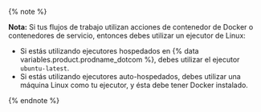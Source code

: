 {% note %}

**Nota:** Si tus flujos de trabajo utilizan acciones de contenedor de Docker o contenedores de servicio, entonces debes utilizar un ejecutor de Linux:

* Si estás utilizando ejecutores hospedados en {% data variables.product.prodname_dotcom %}, debes utilizar el ejecutor `ubuntu-latest`.
* Si estás utilizando ejecutores auto-hospedados, debes utilizar una máquina Linux como tu ejecutor, y ésta debe tener Docker instalado.

{% endnote %}
